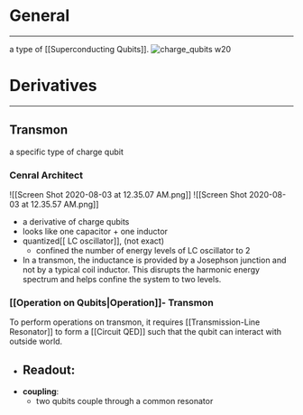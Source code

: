 # General 
---
a type of [[Superconducting Qubits]].
![charge_qubits w20](../../Attachments/charge%20qubits.png)

# Derivatives
---
## Transmon
a specific type of charge qubit
### Cenral Architect 
![[Screen Shot 2020-08-03 at 12.35.07 AM.png]]
![[Screen Shot 2020-08-03 at 12.35.57 AM.png]]
- a derivative of charge qubits
- looks like one capacitor + one inductor
- quantized[[ LC oscillator]], (not exact)
	- confined the number of energy levels of LC oscillator to 2
- In a transmon, the inductance is provided by a Josephson junction and not by a typical coil inductor. This disrupts the harmonic energy spectrum and helps confine the system to two levels.

### [[Operation on Qubits|Operation]]- Transmon
To perform operations on transmon, it requires [[Transmission-Line Resonator]] to form a [[Circuit QED]] such that the qubit can interact with outside world.

- __Readout__:
	- 
- __coupling__:
	- two qubits couple through a common resonator